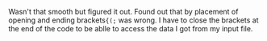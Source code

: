 Wasn't that smooth but figured it out. Found out that by placement of opening and ending brackets```{(;``` was wrong.
I have to close the brackets at the end of the code to be ablle to access the data I got from my input file.
